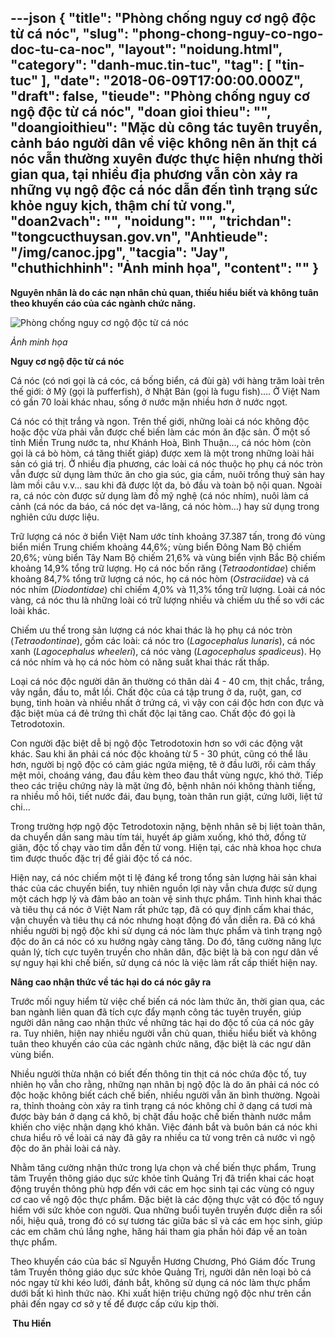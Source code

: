 ---json
{
    "title": "Phòng chống nguy cơ ngộ độc từ cá nóc",
    "slug": "phong-chong-nguy-co-ngo-doc-tu-ca-noc",
    "layout": "noidung.html",
    "category": "danh-muc.tin-tuc",
    "tag": [
        "tin-tuc"
    ],
    "date": "2018-06-09T17:00:00.000Z",
    "draft": false,
    "tieude": "Phòng chống nguy cơ ngộ độc từ cá nóc",
    "doan gioi thieu": "",
    "doangioithieu": "Mặc dù công tác tuyên truyền, cảnh báo người dân về việc không nên ăn thịt cá nóc vẫn thường xuyên được thực hiện nhưng thời gian qua, tại nhiều địa phương vẫn còn xảy ra những vụ ngộ độc cá nóc dẫn đến tình trạng sức khỏe nguy kịch, thậm chí tử vong.",
    "doan2vach": "",
    "noidung": "",
    "trichdan": "tongcucthuysan.gov.vn",
    "Anhtieude": "/img/canoc.jpg",
    "tacgia": "Jay",
    "chuthichhinh": "Ảnh minh họa",
    "__content__": ""
}
---
<p><span style="font-size:14px"><strong>Nguy&ecirc;n nh&acirc;n l&agrave; do c&aacute;c nạn nh&acirc;n chủ quan, thiếu hiểu biết v&agrave; kh&ocirc;ng tu&acirc;n theo khuyến c&aacute;o của c&aacute;c ng&agrave;nh chức năng.</strong></span></p>

<p><span style="font-size:14px"><img alt="Phòng chống nguy cơ ngộ độc từ cá nóc" src="https://tongcucthuysan.gov.vn/portals/0/canoc.jpg" /></span></p>

<p><span style="font-size:14px"><em>Ảnh minh họa</em></span></p>

<p><span style="font-size:14px"><strong>Nguy cơ ng&ocirc;̣ đ&ocirc;̣c từ cá nóc</strong></span></p>

<p><span style="font-size:14px">C&aacute; n&oacute;c (c&oacute; nơi gọi l&agrave; c&aacute; c&oacute;c, c&aacute; bống biển, c&aacute; đ&ugrave;i g&agrave;) với h&agrave;ng trăm lo&agrave;i tr&ecirc;n thế giới: ở Mỹ (gọi l&agrave; pufferfish), ở Nhật Bản (gọi l&agrave; fugu fish).... Ở Việt Nam có gần 70 lo&agrave;i kh&aacute;c nhau, sống ở nước mặn nhiều hơn ở nước ngọt.&nbsp;</span></p>

<p><span style="font-size:14px">Cá nóc có thịt trắng v&agrave; ngon. Tr&ecirc;n thế giới, những lo&agrave;i c&aacute; n&oacute;c kh&ocirc;ng độc hoặc độc vừa phải vẫn được chế biến l&agrave;m c&aacute;c m&oacute;n ăn đặc sản. Ở một số tỉnh Miền Trung nước ta, như Kh&aacute;nh Ho&agrave;, B&igrave;nh Thuận..., c&aacute; n&oacute;c h&ograve;m (c&ograve;n gọi l&agrave; c&aacute; b&ograve; h&ograve;m, c&aacute; tăng thiết gi&aacute;p) được xem l&agrave; một trong những lo&agrave;i hải sản c&oacute; gi&aacute; trị. Ở nhiều địa phương, c&aacute;c lo&agrave;i c&aacute; n&oacute;c thuộc họ phụ c&aacute; n&oacute;c tr&ograve;n vẫn được sử dụng l&agrave;m thức ăn cho gia s&uacute;c, gia cầm, nu&ocirc;i trồng thuỷ sản hay l&agrave;m mồi c&acirc;u v.v... sau khi đ&atilde; được lột da, bỏ đầu v&agrave; to&agrave;n bộ nội quan. Ngo&agrave;i ra, c&aacute; n&oacute;c c&ograve;n được sử dụng l&agrave;m đồ mỹ nghệ (c&aacute; n&oacute;c nh&iacute;m), nu&ocirc;i l&agrave;m c&aacute; cảnh (c&aacute; n&oacute;c da b&aacute;o, c&aacute; n&oacute;c dẹt va-lăng, c&aacute; n&oacute;c h&ograve;m...) hay sử dụng trong nghi&ecirc;n cứu dược liệu.</span></p>

<p><span style="font-size:14px">Trữ lượng c&aacute; n&oacute;c ở biển Việt Nam ước t&iacute;nh khoảng 37.387 tấn, trong đ&oacute; v&ugrave;ng biển miền Trung chiếm khoảng 44,6%; v&ugrave;ng biển Đ&ocirc;ng Nam Bộ chiếm 20,6%; v&ugrave;ng biển T&acirc;y Nam Bộ chiếm 21,6% v&agrave; v&ugrave;ng biển vịnh Bắc Bộ chiếm khoảng 14,9% tổng trữ lượng. Họ c&aacute; n&oacute;c bốn răng (<em>Tetraodontidae</em>) chiếm khoảng 84,7% tổng trữ lượng c&aacute; n&oacute;c, họ c&aacute; n&oacute;c h&ograve;m (<em>Ostraciidae</em>) v&agrave; c&aacute; n&oacute;c nh&iacute;m (<em>Diodontidae</em>) chỉ chiếm 4,0% v&agrave; 11,3% tổng trữ lượng. Lo&agrave;i c&aacute; n&oacute;c v&agrave;ng, c&aacute; n&oacute;c thu l&agrave; những lo&agrave;i c&oacute; trữ lượng nhiều v&agrave; chiếm ưu thế so với c&aacute;c lo&agrave;i kh&aacute;c.</span></p>

<p><span style="font-size:14px">Chiếm ưu thế trong sản lượng c&aacute; n&oacute;c khai th&aacute;c l&agrave; họ phụ c&aacute; n&oacute;c tr&ograve;n (<em>Tetraodontinae</em>), gồm c&aacute;c lo&agrave;i: c&aacute; n&oacute;c tro (<em>Lagocephalus lunaris</em>), c&aacute; n&oacute;c xanh (<em>Lagocephalus wheeleri</em>), c&aacute; n&oacute;c v&agrave;ng (<em>Lagocephalus spadiceus</em>). Họ c&aacute; n&oacute;c nh&iacute;m v&agrave; họ c&aacute; n&oacute;c h&ograve;m c&oacute; năng suất khai th&aacute;c rất thấp.</span></p>

<p><span style="font-size:14px">Loại c&aacute; n&oacute;c độc người d&acirc;n ăn thường c&oacute; th&acirc;n dài 4 - 40 cm, thịt chắc, trắng, v&acirc;y ngắn, đầu to, mắt lồi. Chất độc của c&aacute; tập trung ở da, ruột, gan, cơ bụng, tinh ho&agrave;n v&agrave; nhiều nh&acirc;́t ở trứng c&aacute;, v&igrave; vậy con c&aacute;i độc hơn con đực v&agrave; đặc biệt m&ugrave;a c&aacute; đẻ trứng thì ch&acirc;́t đ&ocirc;̣c lại tăng cao. Chất độc đ&oacute; gọi l&agrave; Tetrodotoxin.</span></p>

<p><span style="font-size:14px">Con người đặc biệt dễ bị ngộ độc Tetrodotoxin hơn so với c&aacute;c động vật kh&aacute;c. Sau khi ăn phải c&aacute; n&oacute;c độc khoảng từ 5 - 30 ph&uacute;t, cũng c&oacute; thể l&acirc;u hơn, người bị ngộ độc c&oacute; cảm gi&aacute;c ngứa miệng, t&ecirc; ở đầu lưỡi, rồi cảm thấy mệt mỏi, cho&aacute;ng v&aacute;ng, đau đầu k&egrave;m theo đau thắt v&ugrave;ng ngực, kh&oacute; thở. Tiếp theo c&aacute;c triệu chứng n&agrave;y l&agrave; mặt ửng đỏ, bệnh nh&acirc;n n&oacute;i kh&ocirc;ng th&agrave;nh tiếng, ra nhiều mồ h&ocirc;i, tiết nước đ&aacute;i, đau bụng, to&agrave;n th&acirc;n run giật, cứng lưỡi, liệt tứ chi&hellip;</span></p>

<p><span style="font-size:14px">Trong trường hợp ngộ độc Tetrodotoxin nặng, bệnh nh&acirc;n sẽ bị liệt to&agrave;n th&acirc;n, da chuyển dần sang m&agrave;u t&iacute;m t&aacute;i, huyết &aacute;p giảm xuống, kh&oacute; thở, đồng tử gi&atilde;n, độc tố chạy v&agrave;o tim dẫn đến tử vong. Hiện tại, c&aacute;c nh&agrave; khoa học chưa t&igrave;m được thuốc đặc trị để giải độc tố c&aacute; n&oacute;c.</span></p>

<p><span style="font-size:14px">Hiện nay, c&aacute; n&oacute;c chiếm một tỉ lệ đ&aacute;ng kể trong tổng sản lượng hải sản khai th&aacute;c của c&aacute;c chuyến biển, tuy nhi&ecirc;n nguồn lợi n&agrave;y vẫn chưa được sử dụng một c&aacute;ch hợp l&yacute; v&agrave; đảm bảo an to&agrave;n vệ sinh thực phẩm. T&igrave;nh h&igrave;nh khai th&aacute;c v&agrave; ti&ecirc;u thụ c&aacute; n&oacute;c ở Việt Nam rất phức tạp, đ&atilde; c&oacute; quy định cấm khai th&aacute;c, vận chuyển v&agrave; ti&ecirc;u thụ c&aacute; n&oacute;c nhưng hoạt động đ&oacute; vẫn diễn ra. Đ&atilde; c&oacute; kh&aacute; nhiều người bị ngộ độc khi sử dụng c&aacute; n&oacute;c l&agrave;m thực phẩm v&agrave; t&igrave;nh trạng ngộ độc do ăn c&aacute; n&oacute;c c&oacute; xu hướng ng&agrave;y c&agrave;ng tăng. Do đ&oacute;, tăng cường năng lực quản l&yacute;, t&iacute;ch cực tuy&ecirc;n truyền cho nh&acirc;n d&acirc;n, đặc biệt l&agrave; b&agrave; con ngư d&acirc;n về sự nguy hại khi chế biến, sử dụng c&aacute; n&oacute;c l&agrave; việc l&agrave;m rất cấp thiết hiện nay.</span></p>

<p><span style="font-size:14px"><strong>N&acirc;ng cao nh&acirc;̣n thức v&ecirc;̀ tác hại do cá nóc g&acirc;y ra</strong></span></p>

<p><span style="font-size:14px">Trước mối nguy hiểm từ việc chế biến c&aacute; n&oacute;c l&agrave;m thức ăn, thời gian qua, c&aacute;c ban ng&agrave;nh li&ecirc;n quan đ&atilde; t&iacute;ch cực đẩy mạnh c&ocirc;ng t&aacute;c tuy&ecirc;n truyền, gi&uacute;p người d&acirc;n n&acirc;ng cao nhận thức về những t&aacute;c hại do độc tố của c&aacute; n&oacute;c g&acirc;y ra. Tuy nhi&ecirc;n, hiện nay nhiều người vẫn chủ quan, thiếu hiểu biết v&agrave; kh&ocirc;ng tu&acirc;n theo khuyến c&aacute;o của c&aacute;c ng&agrave;nh chức năng, đặc biệt l&agrave; c&aacute;c ngư d&acirc;n v&ugrave;ng biển.</span></p>

<p><span style="font-size:14px">Nhiều người thừa nhận c&oacute; biết đến th&ocirc;ng tin thịt c&aacute; n&oacute;c chứa độc tố, tuy nhi&ecirc;n họ vẫn cho rằng, những nạn nh&acirc;n bị ngộ độc là do ăn phải c&aacute; n&oacute;c c&oacute; độc hoặc kh&ocirc;ng biết c&aacute;ch chế biến, nhiều người vẫn ăn b&igrave;nh thường. Ngo&agrave;i ra, thỉnh thoảng c&ograve;n xảy ra t&igrave;nh trạng c&aacute; n&oacute;c kh&ocirc;ng chỉ ở dạng c&aacute; tươi m&agrave; được b&agrave;y b&aacute;n ở dạng c&aacute; kh&ocirc;, bị chặt đầu hoặc chế biến th&agrave;nh nước mắm khiến cho việc nhận dạng kh&oacute; khăn. Việc đ&aacute;nh bắt v&agrave; bu&ocirc;n b&aacute;n c&aacute; n&oacute;c khi chưa hiểu r&otilde; về lo&agrave;i c&aacute; n&agrave;y đ&atilde; g&acirc;y ra nhiều ca tử vong tr&ecirc;n cả nước v&igrave; ngộ độc do ăn phải lo&agrave;i c&aacute; n&agrave;y.</span></p>

<p><span style="font-size:14px">Nhằm tăng cường nhận thức trong lựa chọn v&agrave; chế biến thực phẩm, Trung t&acirc;m Truyền th&ocirc;ng gi&aacute;o dục sức khỏe tỉnh Quảng Trị đ&atilde; triển khai c&aacute;c hoạt động truyền th&ocirc;ng ph&ugrave; hợp đến với c&aacute;c em học sinh tại c&aacute;c v&ugrave;ng c&oacute; nguy cơ cao về ngộ độc thực phẩm. Đặc biệt l&agrave; c&aacute;c động thực vật c&oacute; độc tố nguy hiểm với sức khỏe con người. Qua những buổi tuy&ecirc;n truyền được diễn ra sổi nổi, hiệu quả, trong đ&oacute; c&oacute; sự tương t&aacute;c giữa b&aacute;c sĩ v&agrave; c&aacute;c em học sinh, gi&uacute;p c&aacute;c em chăm ch&uacute; lắng nghe, hăng h&aacute;i tham gia phần hỏi đ&aacute;p về an to&agrave;n thực phẩm.</span></p>

<p><span style="font-size:14px">Theo khuy&ecirc;́n c&aacute;o của b&aacute;c sĩ Nguyễn Hương Chương, Ph&oacute; Gi&aacute;m đốc Trung t&acirc;m Truyền th&ocirc;ng gi&aacute;o dục sức khỏe Quảng Trị, người d&acirc;n n&ecirc;n loại bỏ c&aacute; n&oacute;c ngay từ khi k&eacute;o lưới, đ&aacute;nh bắt, kh&ocirc;ng sử dụng c&aacute; n&oacute;c l&agrave;m thực phẩm dưới bất k&igrave; h&igrave;nh thức n&agrave;o. Khi xuất hiện triệu chứng ngộ độc như tr&ecirc;n cần phải đến ngay cơ sở y tế để được cấp cứu kịp thời.</span></p>

<p><span style="font-size:14px"><strong>&nbsp;Thu Hi&ecirc;̀n</strong></span></p>
